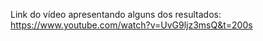 Link do vídeo apresentando alguns dos resultados: https://www.youtube.com/watch?v=UvG9ljz3msQ&t=200s
